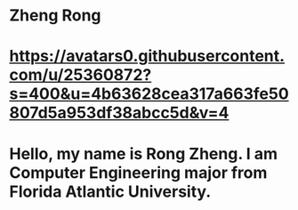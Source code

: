 # Zheng Rong
# https://avatars0.githubusercontent.com/u/25360872?s=400&u=4b63628cea317a663fe50807d5a953df38abcc5d&v=4
# Hello, my name is Rong Zheng. I am Computer Engineering major from Florida Atlantic University.

